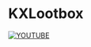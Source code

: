 # KXLootbox

[![YOUTUBE](https://img.shields.io/badge/ClickedTran_VN-white?logo=youtube&logoColor=red&label=Youtube&labelColor=white&color=blue)](www.youtube.com/@kxle-ph)

